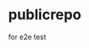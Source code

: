 # publicrepo
for e2e test











































































































































































































































































































































































































































































































































































































































































































































